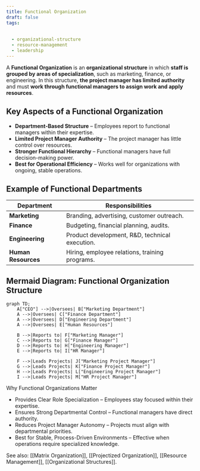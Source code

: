 ```yaml
---
title: Functional Organization
draft: false
tags:
  
  
  - organizational-structure
  - resource-management
  - leadership
---
```


A **Functional Organization** is an **organizational structure** in which **staff is grouped by areas of specialization**, such as marketing, finance, or engineering. In this structure, **the project manager has limited authority** and must **work through functional managers to assign work and apply resources**.

## **Key Aspects of a Functional Organization**
- **Department-Based Structure** – Employees report to functional managers within their expertise.
- **Limited Project Manager Authority** – The project manager has little control over resources.
- **Stronger Functional Hierarchy** – Functional managers have full decision-making power.
- **Best for Operational Efficiency** – Works well for organizations with ongoing, stable operations.

## **Example of Functional Departments**
| **Department** | **Responsibilities** |
|--------------|------------------------------------------------|
| **Marketing** | Branding, advertising, customer outreach. |
| **Finance** | Budgeting, financial planning, audits. |
| **Engineering** | Product development, R&D, technical execution. |
| **Human Resources** | Hiring, employee relations, training programs. |

## **Mermaid Diagram: Functional Organization Structure**
```mermaid
graph TD;
    A["CEO"] -->|Oversees| B["Marketing Department"]
    A -->|Oversees| C["Finance Department"]
    A -->|Oversees| D["Engineering Department"]
    A -->|Oversees| E["Human Resources"]
    
    B -->|Reports to| F["Marketing Manager"]
    C -->|Reports to| G["Finance Manager"]
    D -->|Reports to| H["Engineering Manager"]
    E -->|Reports to| I["HR Manager"]
    
    F -->|Leads Projects| J["Marketing Project Manager"]
    G -->|Leads Projects| K["Finance Project Manager"]
    H -->|Leads Projects| L["Engineering Project Manager"]
    I -->|Leads Projects| M["HR Project Manager"]
```

Why Functional Organizations Matter

- Provides Clear Role Specialization – Employees stay focused within their expertise.
- Ensures Strong Departmental Control – Functional managers have direct authority.
- Reduces Project Manager Autonomy – Projects must align with departmental priorities.
- Best for Stable, Process-Driven Environments – Effective when operations require specialized knowledge.

See also: [[Matrix Organization]], [[Projectized Organization]], [[Resource Management]], [[Organizational Structures]].